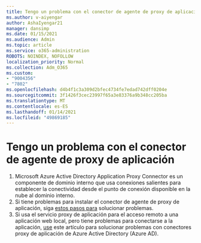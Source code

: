 ```yaml
---
title: Tengo un problema con el conector de agente de proxy de aplicación
ms.author: v-aiyengar
author: AshaIyengar21
manager: dansimp
ms.date: 01/15/2021
ms.audience: Admin
ms.topic: article
ms.service: o365-administration
ROBOTS: NOINDEX, NOFOLLOW
localization_priority: Normal
ms.collection: Adm_O365
ms.custom:
- "9004356"
- "7802"
ms.openlocfilehash: d4b4f1c3a309d2bfec4734fe7edad742dff0204e
ms.sourcegitcommit: 3f1426f3cec23997f65a3e83376a9b348cc205ba
ms.translationtype: MT
ms.contentlocale: es-ES
ms.lasthandoff: 01/14/2021
ms.locfileid: "49869185"
---
```

# <a name="im-having-a-problem-with-the-application-proxy-agent-connector"></a>Tengo un problema con el conector de agente de proxy de aplicación

1. Microsoft Azure Active Directory Application Proxy Connector es un componente de dominio interno que usa conexiones salientes para establecer la conectividad desde el punto de conexión disponible en la nube al dominio interno.
1. Si tiene problemas para instalar el conector de agente de proxy de aplicación, siga [estos pasos para](https://docs.microsoft.com/azure/active-directory/application-proxy-connector-installation-problem/?WT.mc_id=UI_AAD_Enterprise_Apps_Support_L2_Overview) solucionar problemas.
1. Si usa el servicio proxy de aplicación para el acceso remoto a una aplicación web local, pero tiene problemas para conectarse a la aplicación, [use](https://docs.microsoft.com/azure/active-directory/manage-apps/application-proxy-debug-connectors) este artículo para solucionar problemas con conectores proxy de aplicación de Azure Active Directory (Azure AD).